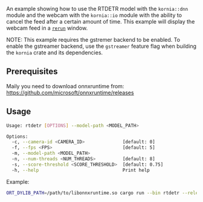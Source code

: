 An example showing how to use the RTDETR model with the `kornia::dnn` module and the webcam with the `kornia::io` module with the ability to cancel the feed after a certain amount of time. This example will display the webcam feed in a [`rerun`](https://github.com/rerun-io/rerun) window.

NOTE: This example requires the gstremer backend to be enabled. To enable the gstreamer backend, use the `gstreamer` feature flag when building the `kornia` crate and its dependencies.

## Prerequisites

Maily you need to download onnxruntime from: <https://github.com/microsoft/onnxruntime/releases>

## Usage

```bash
Usage: rtdetr [OPTIONS] --model-path <MODEL_PATH>

Options:
  -c, --camera-id <CAMERA_ID>              [default: 0]
  -f, --fps <FPS>                          [default: 5]
  -m, --model-path <MODEL_PATH>
  -n, --num-threads <NUM_THREADS>          [default: 8]
  -s, --score-threshold <SCORE_THRESHOLD>  [default: 0.75]
  -h, --help                               Print help
```

Example:

```bash
ORT_DYLIB_PATH=/path/to/libonnxruntime.so cargo run --bin rtdetr --release -- --camera-id 0 --model-path rtdetr.onnx --num-threads 8 --score-threshold 0.75
```
